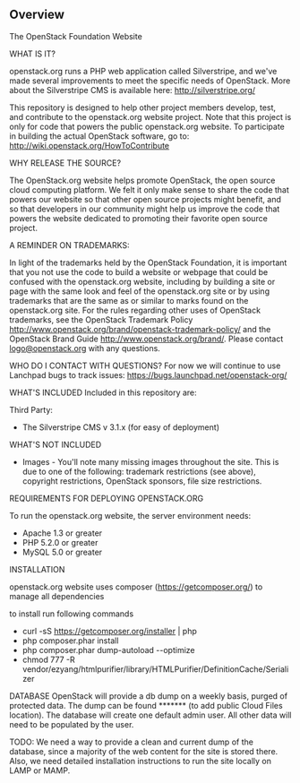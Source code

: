 ## Overview

The OpenStack Foundation Website

WHAT IS IT?

openstack.org runs a PHP web application called Silverstripe, and we've made several improvements to meet the specific needs of OpenStack. More about the Silverstripe CMS is available here: http://silverstripe.org/

This repository is designed to help other project members develop, test, and contribute to the openstack.org website project. Note that this project is only for code that powers the public openstack.org website. To participate in building the actual OpenStack software, go to:
http://wiki.openstack.org/HowToContribute

WHY RELEASE THE SOURCE?

The OpenStack.org website helps promote OpenStack, the open source cloud computing platform.  We felt it only make sense to share the code that powers our website so that other open source projects might benefit, and so that developers in our community might help us improve the code that powers the website dedicated to promoting their favorite open source project.  

A REMINDER ON TRADEMARKS:

In light of the trademarks held by the OpenStack Foundation, it is important that you not use the code to build a website or webpage that could be confused with the openstack.org website, including by building a site or page with the same look and feel of the openstack.org site or by using trademarks that are the same as or similar to marks found on the openstack.org site. For the rules regarding other uses of OpenStack trademarks, see the OpenStack Trademark Policy http://www.openstack.org/brand/openstack-trademark-policy/ and the OpenStack Brand Guide http://www.openstack.org/brand/. Please contact logo@openstack.org with any questions.

WHO DO I CONTACT WITH QUESTIONS?
For now we will continue to use Lanchpad bugs to track issues: https://bugs.launchpad.net/openstack-org/

WHAT'S INCLUDED
Included in this repository are:

Third Party:
- The Silverstripe CMS v 3.1.x (for easy of deployment)

WHAT'S NOT INCLUDED
- Images - You'll note many missing images throughout the site. This is due to one of the following: trademark restrictions (see above), copyright restrictions, OpenStack sponsors, file size restrictions.


REQUIREMENTS FOR DEPLOYING OPENSTACK.ORG

To run the openstack.org website, the server environment needs:
- Apache 1.3 or greater
- PHP 5.2.0 or greater
- MySQL 5.0 or greater

INSTALLATION

openstack.org website uses composer (https://getcomposer.org/) to manage all dependencies

to install run following commands

* curl -sS https://getcomposer.org/installer | php
* php composer.phar install
* php composer.phar dump-autoload --optimize
* chmod 777 -R  vendor/ezyang/htmlpurifier/library/HTMLPurifier/DefinitionCache/Serializer

DATABASE
OpenStack will provide a db dump on a weekly basis, purged of protected data. The dump can be found ******* (to add public Cloud Files location). The database will create one default admin user. All other data will need to be populated by the user.

TODO:
We need a way to provide a clean and current dump of the database, since a majority of the web content for the site is stored there. Also, we need detailed installation instructions to run the site locally on LAMP or MAMP.
